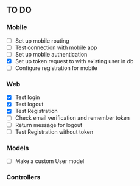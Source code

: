 ## TO DO
### Mobile
- [ ] Set up mobile routing
- [ ] Test connection with mobile app
- [ ] Set up mobile authentication
- [x] Set up token request to with existing user in db
- [ ] Configure registration for mobile

### Web
- [x] Test login
- [x] Test logout  
- [x] Test Registration
- [ ] Check email verification and remember token
- [ ] Return message for logout
- [ ] Test Registration without token

### Models
- [ ] Make a custom User model

### Controllers